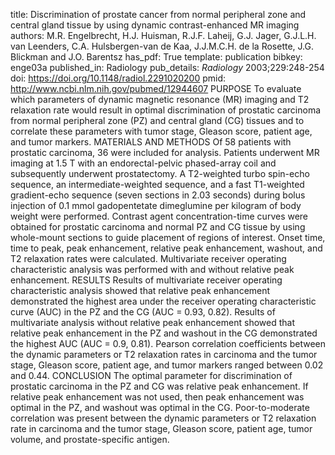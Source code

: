 title: Discrimination of prostate cancer from normal peripheral zone and central gland tissue by using dynamic contrast-enhanced MR imaging
authors: M.R. Engelbrecht, H.J. Huisman, R.J.F. Laheij, G.J. Jager, G.J.L.H. van Leenders, C.A. Hulsbergen-van de Kaa, J.J.M.C.H. de la Rosette, J.G. Blickman and J.O. Barentsz
has_pdf: True
template: publication
bibkey: enge03a
published_in: Radiology
pub_details: <i>Radiology</i> 2003;229:248-254
doi: https://doi.org/10.1148/radiol.2291020200
pmid: http://www.ncbi.nlm.nih.gov/pubmed/12944607
PURPOSE To evaluate which parameters of dynamic magnetic resonance (MR) imaging and T2 relaxation rate would result in optimal discrimination of prostatic carcinoma from normal peripheral zone (PZ) and central gland (CG) tissues and to correlate these parameters with tumor stage, Gleason score, patient age, and tumor markers. MATERIALS AND METHODS Of 58 patients with prostatic carcinoma, 36 were included for analysis. Patients underwent MR imaging at 1.5 T with an endorectal-pelvic phased-array coil and subsequently underwent prostatectomy. A T2-weighted turbo spin-echo sequence, an intermediate-weighted sequence, and a fast T1-weighted gradient-echo sequence (seven sections in 2.03 seconds) during bolus injection of 0.1 mmol gadopentetate dimeglumine per kilogram of body weight were performed. Contrast agent concentration-time curves were obtained for prostatic carcinoma and normal PZ and CG tissue by using whole-mount sections to guide placement of regions of interest. Onset time, time to peak, peak enhancement, relative peak enhancement, washout, and T2 relaxation rates were calculated. Multivariate receiver operating characteristic analysis was performed with and without relative peak enhancement. RESULTS Results of multivariate receiver operating characteristic analysis showed that relative peak enhancement demonstrated the highest area under the receiver operating characteristic curve (AUC) in the PZ and the CG (AUC = 0.93, 0.82). Results of multivariate analysis without relative peak enhancement showed that relative peak enhancement in the PZ and washout in the CG demonstrated the highest AUC (AUC = 0.9, 0.81). Pearson correlation coefficients between the dynamic parameters or T2 relaxation rates in carcinoma and the tumor stage, Gleason score, patient age, and tumor markers ranged between 0.02 and 0.44. CONCLUSION The optimal parameter for discrimination of prostatic carcinoma in the PZ and CG was relative peak enhancement. If relative peak enhancement was not used, then peak enhancement was optimal in the PZ, and washout was optimal in the CG. Poor-to-moderate correlation was present between the dynamic parameters or T2 relaxation rate in carcinoma and the tumor stage, Gleason score, patient age, tumor volume, and prostate-specific antigen.

